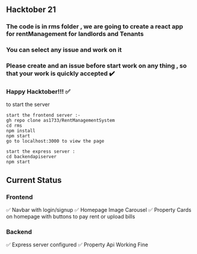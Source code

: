 ## Hacktober 21 

### The code is in rms folder , we are going to create a react app for rentManagement for landlords and Tenants

### You can select any issue and work on it 
### Please create and an issue before start work on any thing , so that your work is quickly accepted :heavy_check_mark: 

### Happy Hacktober!!! ✅



to start the server 

```
start the frontend server :- 
gh repo clone as1733/RentManagementSystem
cd rms 
npm install
npm start 
go to localhost:3000 to view the page

start the express server :
cd backendapiserver
npm start 

```




## Current Status 
### Frontend 
✅ Navbar with login/signup 
✅ Homepage Image Carousel 
✅ Property Cards on homepage with buttons to pay rent or upload bills

### Backend 
✅ Express server configured 
✅ Property Api Working Fine 




